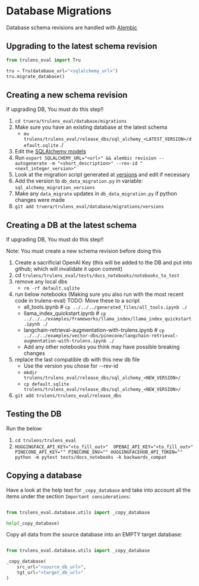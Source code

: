 # Database Migrations
Database schema revisions are handled with [Alembic](https://github.com/sqlalchemy/alembic/)

## Upgrading to the latest schema revision

```python
from trulens_eval import Tru

tru = Tru(database_url="<sqlalchemy_url>")
tru.migrate_database()
```


## Creating a new schema revision
If upgrading DB, You must do this step!!

1. `cd truera/trulens_eval/database/migrations`
1. Make sure you have an existing database at the latest schema
    * `mv trulens/trulens_eval/release_dbs/sql_alchemy_<LATEST_VERSION>/default.sqlite` ./
1. Edit the [SQLAlchemy models](../orm.py)
1. Run `export SQLALCHEMY_URL="<url>" && alembic revision --autogenerate -m "<short_description>" --rev-id "<next_integer_version>"`
1. Look at the migration script generated at [versions](./versions) and edit if necessary
1. Add the version to `db_data_migration.py` in variable: `sql_alchemy_migration_versions`
1. Make any `data_migrate` updates in `db_data_migration.py` if python changes were made
1. `git add truera/trulens_eval/database/migrations/versions`

## Creating a DB at the latest schema
If upgrading DB, You must do this step!!

Note: You must create a new schema revision before doing this

1. Create a sacrificial OpenAI Key (this will be added to the DB and put into github; which will invalidate it upon commit)
1. cd `trulens/trulens_eval/tests/docs_notebooks/notebooks_to_test` 
1. remove any local dbs
    * `rm -rf default.sqlite`
1. run below notebooks (Making sure you also run with the most recent code in trulens-eval) TODO: Move these to a script
    * all_tools.ipynb # `cp ../../../generated_files/all_tools.ipynb ./`
    * llama_index_quickstart.ipynb # `cp ../../../examples/frameworks/llama_index/llama_index_quickstart.ipynb ./`
    * langchain-retrieval-augmentation-with-trulens.ipynb # `cp ../../../examples/vector-dbs/pinecone/langchain-retrieval-augmentation-with-trulens.ipynb ./`
    * Add any other notebooks you think may have possible breaking changes
1. replace the last compatible db with this new db file
    * Use the version you chose for --rev-id
    * `mkdir trulens/trulens_eval/release_dbs/sql_alchemy_<NEW_VERSION>/`
    * `cp default.sqlite trulens/trulens_eval/release_dbs/sql_alchemy_<NEW_VERSION>/`
1. `git add trulens/trulens_eval/release_dbs`

## Testing the DB
Run the below:
1. `cd trulens/trulens_eval`
1. `HUGGINGFACE_API_KEY="<to_fill_out>"  OPENAI_API_KEY="<to_fill_out>" PINECONE_API_KEY="" PINECONE_ENV="" HUGGINGFACEHUB_API_TOKEN="" python -m pytest tests/docs_notebooks -k backwards_compat`

## Copying a database
Have a look at the help text for `_copy_database` and take into
account all the items under the section `Important considerations`:

```python

from trulens_eval.database.utils import _copy_database

help(_copy_database)
```

Copy all data from the source database into an EMPTY target database:

```python

from trulens_eval.database.utils import _copy_database

_copy_database(
    src_url="<source_db_url>",
    tgt_url="<target_db_url>"
)
```
